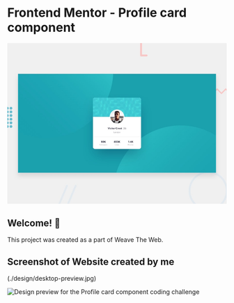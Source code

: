 # Frontend Mentor - Profile card component

![Design preview for the Profile card component coding challenge](./design/desktop-preview.jpg)

## Welcome! 👋

This project was created as a part of Weave The Web.

## Screenshot of Website created by me

(./design/desktop-preview.jpg)

![Design preview for the Profile card component coding challenge](./design/1.png)
